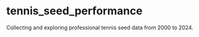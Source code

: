 # tennis_seed_performance
Collecting and exploring professional tennis seed data from 2000 to 2024.
